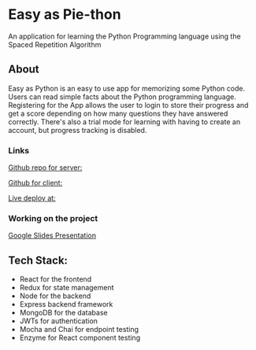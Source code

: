 # Easy as Pie-thon

An application for learning the Python Programming language using the Spaced Repetition Algorithm

## About

Easy as Python is an easy to use app for memorizing some Python code. Users can read simple facts about the Python programming language. Registering for the App allows the user to login to store their progress and get a score depending on how many questions they have answered correctly. There's also a trial mode for learning with having to create an account, but progress tracking is disabled.

### Links

[Github repo for server:](https://github.com/thinkful-ei26/Spaced-Repetition-Bryan-James-server)

[Github for client:](https://github.com/thinkful-ei26/Spaced-Repetition-Bryan-James-Client)

[Live deploy at:](https://bryan-james-learn-python.herokuapp.com/)

### Working on the project

[Google Slides Presentation](https://docs.google.com/presentation/d/1-WYmMLNoTNFcqtBMfmgNPKyMWELFLX6VWyKyfhiedBU/edit?usp=sharing)

## Tech Stack:

-   React for the frontend
-   Redux for state management
-   Node for the backend
-   Express backend framework
-   MongoDB for the database
-   JWTs for authentication
-   Mocha and Chai for endpoint testing
-   Enzyme for React component testing
